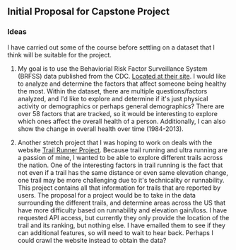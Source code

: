 ## Initial Proposal for Capstone Project

### Ideas

I have carried out some of the course before settling on a dataset that I think will be suitable for the project.

1. My goal is to use the Behaviorial Risk Factor Surveillance System (BRFSS) data published from the CDC. [Located at their site](https://chronicdata.cdc.gov/Behavioral-Risk-Factors/Behavioral-Risk-Factor-Surveillance-System-BRFSS-P/dttw-5yxu). I would like to analyze and determine the factors that affect someone being healthy the most. Within the dataset, there are multiple questions/factors analyzed, and I'd like to explore and determine if it's just physical activity or demographics or perhaps general demographics? There are over 58 factors that are tracked, so it would be interesting to explore which ones affect the overall health of a person. Additionally, I can also show the change in overall health over time (1984-2013).

2. Another stretch project that I was hoping to work on deals with the website [Trail Runner Project](http://www.trailrunproject.com/). Because trail running and ultra running are a passion of mine, I wanted to be able to explore different trails across the nation. One of the interesting factors in trail running is the fact that not even if a trail has the same distance or even same elevation change, one trail may be more challenging due to it's technicality or runnability. This project contains all that information for trails that are reported by users. The proposal for a project would be to take in the data surrounding the different trails, and determine areas across the US that have more difficulty based on runnability and elevation gain/loss. I have requested API access, but currently they only provide the location of the trail and its ranking, but nothing else. I have emailed them to see if they can additional features, so will need to wait to hear back. Perhaps I could crawl the website instead to obtain the data?